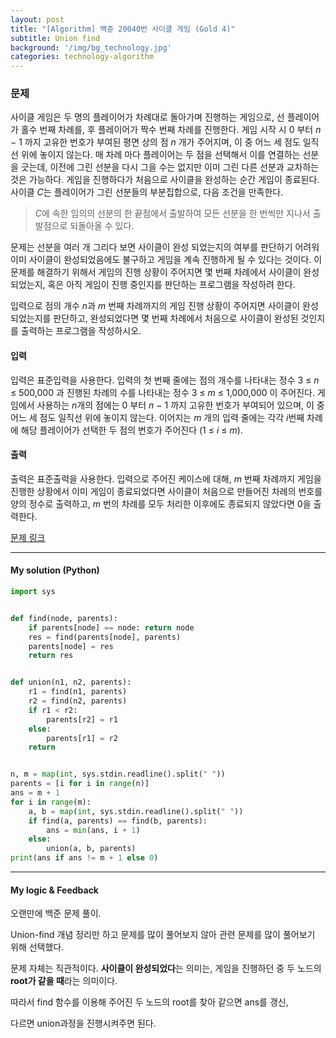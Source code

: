 ```yaml
---
layout: post
title: "[Algorithm] 백준 20040번 사이클 게임 (Gold 4)"
subtitle: Union find
background: '/img/bg_technology.jpg'
categories: technology-algorithm
---
```


### 문제

사이클 게임은 두 명의 플레이어가 차례대로 돌아가며 진행하는 게임으로, 선 플레이어가 홀수 번째 차례를, 후 플레이어가 짝수 번째 차례를 진행한다. 게임 시작 시 0 부터 *n* − 1 까지 고유한 번호가 부여된 평면 상의 점 *n* 개가 주어지며, 이 중 어느 세 점도 일직선 위에 놓이지 않는다. 매 차례 마다 플레이어는 두 점을 선택해서 이를 연결하는 선분을 긋는데, 이전에 그린 선분을 다시 그을 수는 없지만 이미 그린 다른 선분과 교차하는 것은 가능하다. 게임을 진행하다가 처음으로 사이클을 완성하는 순간 게임이 종료된다. 사이클 *C*는 플레이어가 그린 선분들의 부분집합으로, 다음 조건을 만족한다.

> *C*에 속한 임의의 선분의 한 끝점에서 출발하여 모든 선분을 한 번씩만 지나서 출발점으로 되돌아올 수 있다.

문제는 선분을 여러 개 그리다 보면 사이클이 완성 되었는지의 여부를 판단하기 어려워 이미 사이클이 완성되었음에도 불구하고 게임을 계속 진행하게 될 수 있다는 것이다. 이 문제를 해결하기 위해서 게임의 진행 상황이 주어지면 몇 번째 차례에서 사이클이 완성되었는지, 혹은 아직 게임이 진행 중인지를 판단하는 프로그램을 작성하려 한다.

입력으로 점의 개수 *n*과 *m* 번째 차례까지의 게임 진행 상황이 주어지면 사이클이 완성 되었는지를 판단하고, 완성되었다면 몇 번째 차례에서 처음으로 사이클이 완성된 것인지를 출력하는 프로그램을 작성하시오.

#### 입력

입력은 표준입력을 사용한다. 입력의 첫 번째 줄에는 점의 개수를 나타내는 정수 3 ≤ *n* ≤ 500,000 과 진행된 차례의 수를 나타내는 정수 3 ≤ *m* ≤ 1,000,000 이 주어진다. 게임에서 사용하는 *n*개의 점에는 0 부터 *n* − 1 까지 고유한 번호가 부여되어 있으며, 이 중 어느 세 점도 일직선 위에 놓이지 않는다. 이어지는 *m* 개의 입력 줄에는 각각 *i*번째 차례에 해당 플레이어가 선택한 두 점의 번호가 주어진다 (1 ≤ *i* ≤ *m*).

#### 출력

출력은 표준출력을 사용한다. 입력으로 주어진 케이스에 대해, *m* 번째 차례까지 게임을 진행한 상황에서 이미 게임이 종료되었다면 사이클이 처음으로 만들어진 차례의 번호를 양의 정수로 출력하고, *m* 번의 차례를 모두 처리한 이후에도 종료되지 않았다면 0을 출력한다.

[문제 링크](https://www.acmicpc.net/problem/20040)

---

#### My solution (Python)

```python
import sys


def find(node, parents):
    if parents[node] == node: return node
    res = find(parents[node], parents)
    parents[node] = res
    return res


def union(n1, n2, parents):
    r1 = find(n1, parents)
    r2 = find(n2, parents)
    if r1 < r2:
        parents[r2] = r1
    else:
        parents[r1] = r2
    return


n, m = map(int, sys.stdin.readline().split(" "))
parents = [i for i in range(n)]
ans = m + 1
for i in range(m):
    a, b = map(int, sys.stdin.readline().split(" "))
    if find(a, parents) == find(b, parents):
        ans = min(ans, i + 1)
    else:
        union(a, b, parents)
print(ans if ans != m + 1 else 0)

```



---

#### My logic & Feedback

오랜만에 백준 문제 풀이.

Union-find 개념 정리만 하고 문제를 많이 풀어보지 않아 관련 문제를 많이 풀어보기 위해 선택했다.

문제 자체는 직관적이다. **사이클이 완성되었다**는 의미는, 게임을 진행하던 중 두 노드의 **root가 같을 때**라는 의미이다.

따라서 find 함수를 이용해 주어진 두 노드의 root를 찾아 같으면 ans를 갱신,

다르면 union과정을 진행시켜주면 된다.